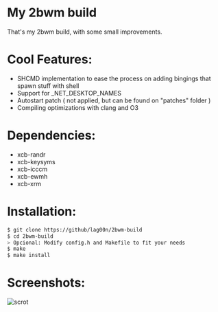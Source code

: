 My 2bwm build
================

That's my 2bwm build, with some small improvements.

Cool Features:
==============

- SHCMD implementation to ease the process on adding bingings that spawn stuff with shell
- Support for _NET_DESKTOP_NAMES
- Autostart patch ( not applied, but can be found on "patches" folder )
- Compiling optimizations with clang and O3

Dependencies:
=============

- xcb-randr
- xcb-keysyms
- xcb-icccm
- xcb-ewmh
- xcb-xrm

Installation:
=============

```sh
$ git clone https://github/lag00n/2bwm-build
$ cd 2bwm-build
> Opcional: Modify config.h and Makefile to fit your needs
$ make
$ make install
```

Screenshots:
============

![scrot](scrots/scrot.png)



